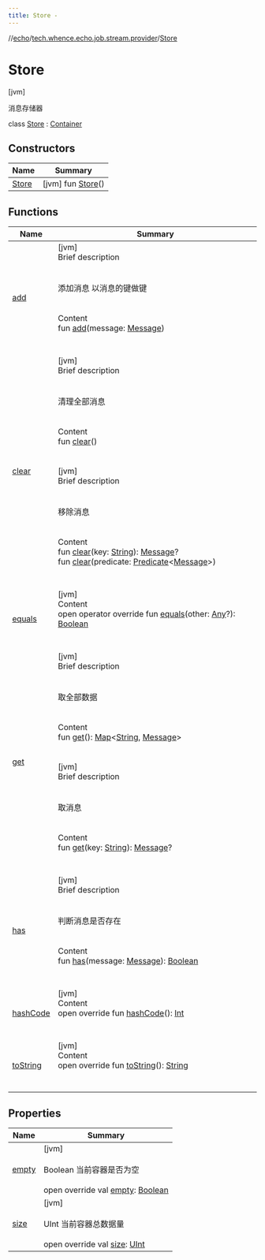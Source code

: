 ```yaml
---
title: Store -
---
```

//[echo](../../index.md)/[tech.whence.echo.job.stream.provider](../index.md)/[Store](index.md)



# Store  
 [jvm] 

消息存储器

class [Store](index.md) : [Container](../../tech.whence.echo.container/-container/index.md)   


## Constructors  
  
|  Name|  Summary| 
|---|---|
| [Store](-store.md)|  [jvm] fun [Store](-store.md)()   <br>


## Functions  
  
|  Name|  Summary| 
|---|---|
| [add](add.md)| [jvm]  <br>Brief description  <br><br><br>添加消息 以消息的键做键<br><br>  <br>Content  <br>fun [add](add.md)(message: [Message](../../tech.whence.echo.job.stream.message/-message/index.md))  <br><br><br>
| [clear](clear.md)| [jvm]  <br>Brief description  <br><br><br>清理全部消息<br><br>  <br>Content  <br>fun [clear](clear.md)()  <br><br><br>[jvm]  <br>Brief description  <br><br><br>移除消息<br><br>  <br>Content  <br>fun [clear](clear.md)(key: [String](https://kotlinlang.org/api/latest/jvm/stdlib/kotlin/-string/index.html)): [Message](../../tech.whence.echo.job.stream.message/-message/index.md)?  <br>fun [clear](clear.md)(predicate: [Predicate](../../tech.whence.echo.function/-predicate/index.md)<[Message](../../tech.whence.echo.job.stream.message/-message/index.md)>)  <br><br><br>
| [equals](../../tech.whence.echo.webclient.response.exception/-response-unrecognized-exception/index.md#kotlin/Any/equals/#kotlin.Any?/PointingToDeclaration/)| [jvm]  <br>Content  <br>open operator override fun [equals](../../tech.whence.echo.webclient.response.exception/-response-unrecognized-exception/index.md#kotlin/Any/equals/#kotlin.Any?/PointingToDeclaration/)(other: [Any](https://kotlinlang.org/api/latest/jvm/stdlib/kotlin/-any/index.html)?): [Boolean](https://kotlinlang.org/api/latest/jvm/stdlib/kotlin/-boolean/index.html)  <br><br><br>
| [get](get.md)| [jvm]  <br>Brief description  <br><br><br>取全部数据<br><br>  <br>Content  <br>fun [get](get.md)(): [Map](https://kotlinlang.org/api/latest/jvm/stdlib/kotlin.collections/-map/index.html)<[String](https://kotlinlang.org/api/latest/jvm/stdlib/kotlin/-string/index.html), [Message](../../tech.whence.echo.job.stream.message/-message/index.md)>  <br><br><br>[jvm]  <br>Brief description  <br><br><br>取消息<br><br>  <br>Content  <br>fun [get](get.md)(key: [String](https://kotlinlang.org/api/latest/jvm/stdlib/kotlin/-string/index.html)): [Message](../../tech.whence.echo.job.stream.message/-message/index.md)?  <br><br><br>
| [has](has.md)| [jvm]  <br>Brief description  <br><br><br>判断消息是否存在<br><br>  <br>Content  <br>fun [has](has.md)(message: [Message](../../tech.whence.echo.job.stream.message/-message/index.md)): [Boolean](https://kotlinlang.org/api/latest/jvm/stdlib/kotlin/-boolean/index.html)  <br><br><br>
| [hashCode](../../tech.whence.echo.webclient.response.exception/-response-unrecognized-exception/index.md#kotlin/Any/hashCode/#/PointingToDeclaration/)| [jvm]  <br>Content  <br>open override fun [hashCode](../../tech.whence.echo.webclient.response.exception/-response-unrecognized-exception/index.md#kotlin/Any/hashCode/#/PointingToDeclaration/)(): [Int](https://kotlinlang.org/api/latest/jvm/stdlib/kotlin/-int/index.html)  <br><br><br>
| [toString](../../tech.whence.echo.webclient.response.exception/-response-unrecognized-exception/index.md#kotlin/Any/toString/#/PointingToDeclaration/)| [jvm]  <br>Content  <br>open override fun [toString](../../tech.whence.echo.webclient.response.exception/-response-unrecognized-exception/index.md#kotlin/Any/toString/#/PointingToDeclaration/)(): [String](https://kotlinlang.org/api/latest/jvm/stdlib/kotlin/-string/index.html)  <br><br><br>


## Properties  
  
|  Name|  Summary| 
|---|---|
| [empty](index.md#tech.whence.echo.job.stream.provider/Store/empty/#/PointingToDeclaration/)|  [jvm] <br><br>Boolean 当前容器是否为空<br><br>open override val [empty](index.md#tech.whence.echo.job.stream.provider/Store/empty/#/PointingToDeclaration/): [Boolean](https://kotlinlang.org/api/latest/jvm/stdlib/kotlin/-boolean/index.html)   <br>
| [size](index.md#tech.whence.echo.job.stream.provider/Store/size/#/PointingToDeclaration/)|  [jvm] <br><br>UInt 当前容器总数据量<br><br>open override val [size](index.md#tech.whence.echo.job.stream.provider/Store/size/#/PointingToDeclaration/): [UInt](https://kotlinlang.org/api/latest/jvm/stdlib/kotlin/-u-int/index.html)   <br>

